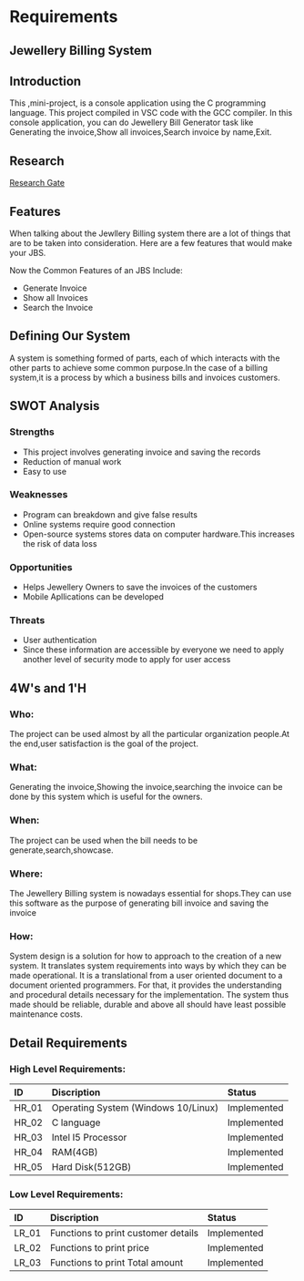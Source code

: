 
# Requirements

## Jewellery Billing System

## Introduction

This ,mini-project, is a console application using the C programming language. This project compiled in VSC code with the GCC compiler. In this console application, you can do Jewellery Bill Generator task like Generating the invoice,Show all invoices,Search invoice by name,Exit.





## Research

[Research Gate](https://www.researchgate.net/publication/345776202_Implementation_of_Improved_Billing_System)



## Features

When talking about the Jewllery Billing system there are a lot of things that are to be taken into consideration. Here are a few features that would make your JBS.


Now the Common Features of an JBS Include:

- Generate Invoice
- Show all Invoices
- Search the Invoice

## Defining Our System

A system is something formed of parts, each of which interacts with the other parts to achieve some common purpose.In the case of a billing system,it is a process by which a business bills and invoices customers.


## SWOT Analysis

### Strengths

- This project involves generating invoice and saving the records
- Reduction of manual work
- Easy to use

### Weaknesses

- Program can breakdown and give false results
- Online systems require good connection
- Open-source systems stores data on computer hardware.This increases the risk of data loss

### Opportunities

- Helps Jewellery Owners to save the invoices of the customers
- Mobile Apllications can be developed


### Threats

- User authentication
- Since these information are accessible by everyone we need to apply another level of security mode to apply for user access


## 4W's and 1'H

### Who:

The project can be used almost by all the particular organization people.At the end,user satisfaction is the goal of the project.

### What:

Generating the invoice,Showing the invoice,searching the invoice can be done by this system which is useful for the owners.

### When:

The project can be used when the bill needs to be generate,search,showcase.

### Where:

The Jewellery Billing system is nowadays essential for shops.They can use this software as the purpose of generating bill invoice and saving the invoice

### How:

System design is a solution for how to approach to the creation of a new system. It translates system requirements into ways by which they can be made operational. It is a translational from a user oriented document to a document oriented programmers. For that, it provides the understanding and procedural details necessary for the implementation. The system thus made should be reliable, durable and above all should have least possible maintenance costs.

## Detail Requirements

### High Level Requirements:

| ID | Discription     | Status               |
| :-------- | :------- | :------------------------- |
| HR_01 | Operating System (Windows 10/Linux) | Implemented |
|HR_02 | C language| Implemented|
|HR_03| Intel I5 Processor| Implemented|
|HR_04|RAM(4GB)| Implemented|
|HR_05|Hard Disk(512GB)| Implemented|

### Low Level Requirements:
| ID | Discription     | Status               |
| :-------- | :------- | :------------------------- |
| LR_01 | Functions to print customer details | Implemented |
| LR_02 | Functions to print price | Implemented |
| LR_03 | Functions to print Total amount | Implemented |


